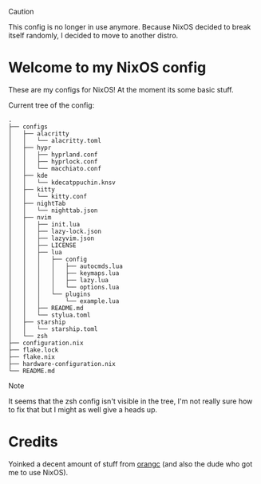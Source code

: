 >[!CAUTION]
> This config is no longer in use anymore. Because NixOS decided to break itself randomly, I decided to move to another distro.

# Welcome to my NixOS config

These are my configs for NixOS! At the moment its some basic stuff.

Current tree of the config:

```
.
├── configs
│   ├── alacritty
│   │   └── alacritty.toml
│   ├── hypr
│   │   ├── hyprland.conf
│   │   ├── hyprlock.conf
│   │   └── macchiato.conf
│   ├── kde
│   │   └── kdecatppuchin.knsv
│   ├── kitty
│   │   └── kitty.conf
│   ├── nightTab
│   │   └── nighttab.json
│   ├── nvim
│   │   ├── init.lua
│   │   ├── lazy-lock.json
│   │   ├── lazyvim.json
│   │   ├── LICENSE
│   │   ├── lua
│   │   │   ├── config
│   │   │   │   ├── autocmds.lua
│   │   │   │   ├── keymaps.lua
│   │   │   │   ├── lazy.lua
│   │   │   │   └── options.lua
│   │   │   └── plugins
│   │   │       └── example.lua
│   │   ├── README.md
│   │   └── stylua.toml
│   ├── starship
│   │   └── starship.toml
│   └── zsh
├── configuration.nix
├── flake.lock
├── flake.nix
├── hardware-configuration.nix
└── README.md

```

>[!NOTE]
> It seems that the zsh config isn't visible in the tree, I'm not really sure how to fix that but I might as well give a heads up.

# Credits

Yoinked a decent amount of stuff from [orangc](https://github.com/orangci) (and also the dude who got me to use NixOS).
